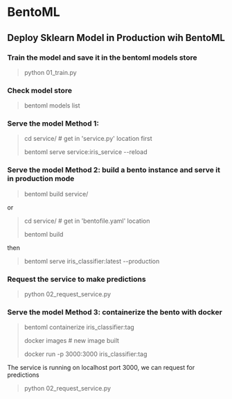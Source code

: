 # BentoML
## Deploy Sklearn Model in Production wih BentoML

### Train the model and save it in the bentoml models store
  > python 01_train.py
  

### Check model store
  > bentoml models list
  

### Serve the model Method 1: 
  > cd service/ # get in 'service.py' location first
  > 
  > bentoml serve service:iris_service --reload

### Serve the model Method 2: build a bento instance and serve it in production mode
  > bentoml build service/ 

  or
  > cd service/ # get in 'bentofile.yaml' location 
  > 
  > bentoml build 

  then 
  > bentoml serve iris_classifier:latest --production

### Request the service to  make predictions
  > python 02_request_service.py 

### Serve the model Method 3: containerize the bento with docker
  > bentoml containerize iris_classifier:tag 
  > 
  > docker images # new image built
  > 
  > docker run -p 3000:3000 iris_classifier:tag 
  
  The service is running on localhost port 3000, we can request for predictions
  > python 02_request_service.py 